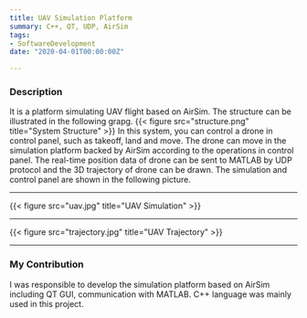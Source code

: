 ```yaml
---
title: UAV Simulation Platform
summary: C++, QT, UDP, AirSim
tags:
- SoftwareDevelopment
date: "2020-04-01T00:00:00Z"

---
```

### Description
It is a platform simulating UAV flight based on AirSim. The structure can be illustrated in the following grapg.
{{< figure src="structure.png" title="System Structure" >}}
In this system, you can control a drone in control panel, such as takeoff, land and move. The drone can move in the simulation platform backed by AirSim according to the operations in control panel. The real-time position data of drone can be sent to MATLAB by UDP protocol and the 3D trajectory of drone can be drawn. 
The simulation and control panel are shown in the following picture.
_________________________________________________________
{{< figure src="uav.jpg" title="UAV Simulation" >}}
_________________________________________________________
{{< figure src="trajectory.jpg" title="UAV Trajectory" >}}
_________________________________________________________
### My Contribution
I was responsible to develop the simulation platform based on AirSim including QT GUI, communication with MATLAB. C++ language was mainly used in this project.
